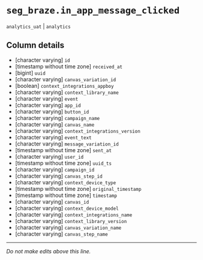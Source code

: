 # `seg_braze.in_app_message_clicked`
`analytics_uat` | `analytics`

## Column details
* [character varying] `id`
* [timestamp without time zone] `received_at`
* [bigint]    `uuid`
* [character varying] `canvas_variation_id`
* [boolean]   `context_integrations_appboy`
* [character varying] `context_library_name`
* [character varying] `event`
* [character varying] `app_id`
* [character varying] `button_id`
* [character varying] `campaign_name`
* [character varying] `canvas_name`
* [character varying] `context_integrations_version`
* [character varying] `event_text`
* [character varying] `message_variation_id`
* [timestamp without time zone] `sent_at`
* [character varying] `user_id`
* [timestamp without time zone] `uuid_ts`
* [character varying] `campaign_id`
* [character varying] `canvas_step_id`
* [character varying] `context_device_type`
* [timestamp without time zone] `original_timestamp`
* [timestamp without time zone] `timestamp`
* [character varying] `canvas_id`
* [character varying] `context_device_model`
* [character varying] `context_integrations_name`
* [character varying] `context_library_version`
* [character varying] `canvas_variation_name`
* [character varying] `canvas_step_name`

-------------------------------------------------------------------------------
*Do not make edits above this line.*
